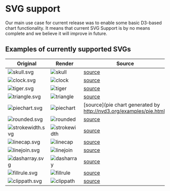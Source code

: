 # SVG support

Our main use case for current release was to enable some basic D3-based chart functionality.
It means that current SVG Support is by no means complete and we believe it will improve in future.

## Examples of currently supported SVGs

| Original  | Render | Source |	
| --------- | ------ | ------ |
| ![skull.svg](https://rawgit.com/opentext/storyteller/master/docplatform/distribution/py/pfdesigns/svg/skull.svg) | ![skull](https://rawgit.com/opentext/storyteller/master/docplatform/distribution/py/regr_output/pfdesigns/svg/skull-svg_000-m.png) | [source](https://upload.wikimedia.org/wikipedia/commons/5/53/Skull_and_crossbones.svg) |
| ![clock.svg](https://rawgit.com/opentext/storyteller/master/docplatform/distribution/py/pfdesigns/svg/clock.svg) | ![clock](https://rawgit.com/opentext/storyteller/master/docplatform/distribution/py/regr_output/pfdesigns/svg/clock-svg_000-m.png) | [source](https://upload.wikimedia.org/wikipedia/commons/4/4d/Swiss_railway_clock.svg) |
| ![tiger.svg](https://rawgit.com/opentext/storyteller/master/docplatform/distribution/py/pfdesigns/svg/tiger.svg) | ![tiger](https://rawgit.com/opentext/storyteller/master/docplatform/distribution/py/regr_output/pfdesigns/svg/tiger-svg_000-m.png) | [source](https://upload.wikimedia.org/wikipedia/commons/f/fd/Ghostscript_Tiger.svg) |
| ![triangle.svg](https://rawgit.com/opentext/storyteller/master/docplatform/distribution/py/pfdesigns/svg/triangle.svg) | ![triangle](https://rawgit.com/opentext/storyteller/master/docplatform/distribution/py/regr_output/pfdesigns/svg/triangle-svg_000-m.png) | [source](http://www.w3schools.com/graphics/tryit.asp?filename=trysvg_path2) |
| ![piechart.svg](https://rawgit.com/opentext/storyteller/master/docplatform/distribution/py/pfdesigns/svg/piechart.svg) | ![piechart](https://rawgit.com/opentext/storyteller/master/docplatform/distribution/py/regr_output/pfdesigns/svg/piechart-svg_000-m.png) | [source](pie chart generated by http://nvd3.org/examples/pie.html) |
| ![rounded.svg](https://rawgit.com/opentext/storyteller/master/docplatform/distribution/py/pfdesigns/svg/rounded.svg) | ![rounded](https://rawgit.com/opentext/storyteller/master/docplatform/distribution/py/regr_output/pfdesigns/svg/rounded-svg_000-m.png) | [source](http://www.w3schools.com/html/tryit.asp?filename=tryhtml_svg_rect_round) |
| ![strokewidth.svg](https://rawgit.com/opentext/storyteller/master/docplatform/distribution/py/pfdesigns/svg/strokewidth.svg) | ![strokewidth](https://rawgit.com/opentext/storyteller/master/docplatform/distribution/py/regr_output/pfdesigns/svg/strokewidth-svg_000-m.png) | [source](http://www.w3schools.com/graphics/tryit.asp?filename=trysvg_stroke) |
| ![linecap.svg](https://rawgit.com/opentext/storyteller/master/docplatform/distribution/py/pfdesigns/svg/linecap.svg) | ![linecap](https://rawgit.com/opentext/storyteller/master/docplatform/distribution/py/regr_output/pfdesigns/svg/linecap-svg_000-m.png) | [source](http://www.w3schools.com/graphics/tryit.asp?filename=trysvg_stroke2) |
| ![linejoin.svg](https://rawgit.com/opentext/storyteller/master/docplatform/distribution/py/pfdesigns/svg/linejoin.svg) | ![linejoin](https://rawgit.com/opentext/storyteller/master/docplatform/distribution/py/regr_output/pfdesigns/svg/linejoin-svg_000-m.png) | [source](https://developer.mozilla.org/en-US/docs/Web/SVG/Attribute/stroke-linejoin) |
| ![dasharray.svg](https://rawgit.com/opentext/storyteller/master/docplatform/distribution/py/pfdesigns/svg/dasharray.svg) | ![dasharray](https://rawgit.com/opentext/storyteller/master/docplatform/distribution/py/regr_output/pfdesigns/svg/dasharray-svg_000-m.png) | [source](http://www.w3schools.com/graphics/tryit.asp?filename=trysvg_stroke3) |
| ![fillrule.svg](https://rawgit.com/opentext/storyteller/master/docplatform/distribution/py/pfdesigns/svg/fillrule.svg) | ![fillrule](https://rawgit.com/opentext/storyteller/master/docplatform/distribution/py/regr_output/pfdesigns/svg/fillrule-svg_000-m.png) | [source](http://www.w3schools.com/html/tryit.asp?filename=tryhtml_svg_star) |
| ![clippath.svg](https://rawgit.com/opentext/storyteller/master/docplatform/distribution/py/pfdesigns/svg/clippath.svg) | ![clippath](https://rawgit.com/opentext/storyteller/master/docplatform/distribution/py/regr_output/pfdesigns/svg/clippath-svg_000-m.png) | [source](https://developer.mozilla.org/en/docs/Web/SVG/Element/clipPath) |
